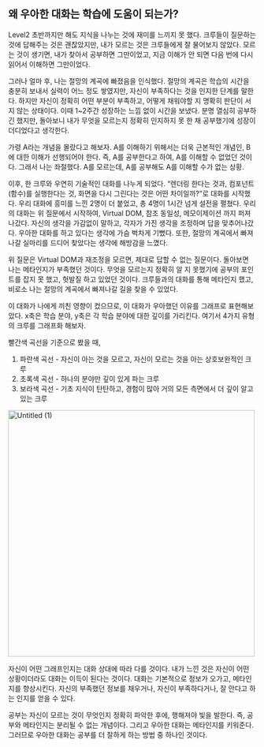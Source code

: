## 왜 우아한 대화는 학습에 도움이 되는가?

Level2 초반까지만 해도 지식을 나누는 것에 재미를 느끼지 못 했다. 크루들이 질문하는 것에 답해주는 것은 괜찮았지만, 내가 모르는 것은 크루들에게 잘 물어보지 않았다. 모르는 것이 생기면, 내가 찾아서 공부하면 그만이었고, 지금 이해가 안 되면 다음 번에 다시 읽어서 이해하면 그만이었다.

그러나 얼마 후, 나는 절망의 계곡에 빠졌음을 인식했다. 절망의 계곡은 학습의 시간을 충분히 보내서 실력이 어느 정도 쌓였지만, 자신이 부족하다는 것을 인지한 단계를 말한다. 하지만 자신이 정확히 어떤 부분이 부족하고, 어떻게 채워야할 지 명확히 판단이 서지 않는 상태이다. 이때 1~2주간 성장하는 느낌 없이 시간을 보냈다. 분명 열심히 공부하긴 했지만, 돌아보니 내가 무엇을 모르는지 정확히 인지하지 못 한 채 공부했기에 성장이 더디었다고 생각한다.

가령 A라는 개념을 몰랐다고 해보자. A를 이해하기 위해서는 더욱 근본적인 개념인, B에 대한 이해가 선행되어야 한다. 즉, A를 공부한다고 하여, A를 이해할 수 없었던 것이다. 그래서 나는 좌절했다. A를 모르는데, A를 공부해도 A를 이해할 수가 없는 상황.

이후, 한 크루와 우연히 기술적인 대화를 나누게 되었다. “렌더링 한다는 것과, 컴포넌트(함수)를 실행한다는 것, 화면을 다시 그린다는 것은 어떤 차이일까?”로 대화를 시작했다. 우리 대화에 흥미를 느낀 2명이 더 붙었고, 총 4명이 1시간 넘게 설전을 펼쳤다. 우리의 대화는 위 질문에서 시작하여, Virtual DOM, 참조 동일성, 메모이제이션 까지 퍼져나갔다. 자신의 생각을 가감없이 말하고, 각자가 가진 생각을 조정하며 답을 맞추어나갔다. 우아한 대화를 하고 있다는 생각에 가슴 벅차게 기뻤다. 또한, 절망의 계곡에서 빠져나갈 실마리를 드디어 찾았다는 생각에 해방감을 느꼈다.

위 질문은 Virtual DOM과 재조정을 모르면, 제대로 답할 수 없는 질문이다. 돌아보면 나는 메타인지가 부족했던 것이다. 무엇을 모르는지 정확히 알 지 못했기에 공부의 포인트를 잡지 못 했고, 헛발질 하고 있었던 것이다. 크루들과의 대화를 통해 메타인지 했고, 비로소 나는 절망의 계곡에서 빠져나갈 길을 찾을 수 있었다.

이 대화가 나에게 끼친 영향이 컸으므로, 이 대화가 우아했던 이유를 그래프로 표현해보았다. x축은 학습 분야, y축은 각 학습 분야에 대한 깊이를 가리킨다. 여기서 4가지 유형의 크루를 그래프화 해보자.

빨간색 곡선을 기준으로 봤을 때,

1. 파란색 곡선 - 자신이 아는 것을 모르고, 자신이 모르는 것을 아는 상호보완적인 크루
2. 초록색 곡선 - 하나의 분야만 깊이 있게 파는 크루
3. 보라색 곡선 - 기초 지식이 탄탄하고, 경험이 많아 거의 모든 측면에서 더 깊이 알고 있는 크루

<img width="500" alt="Untitled (1)" src="https://user-images.githubusercontent.com/24906022/170976090-8dba39b6-4021-4dac-a1cd-4beea66f00e1.png">

자신이 어떤 그래프인지는 대화 상대에 따라 다를 것이다. 내가 느낀 것은 자신이 어떤 상황이더라도 대화는 이득이 된다는 것이다. 대화는 기본적으로 정보가 오가고, 메타인지를 향상시킨다. 자신의 부족했던 정보를 채우거나, 자신이 부족하다거나, 잘 안다고 하는 인지를 얻을 수 있다.

공부는 자신이 모르는 것이 무엇인지 정확히 파악한 후에, 행해져야 빛을 발한다. 즉, 공부와 메타인지는 분리될 수 없는 개념이다. 그리고 우아한 대화는 메타인지를 키워준다. 그러므로 우아한 대화는 공부를 더 잘하게 하는 방법 중 하나인 것이다.
